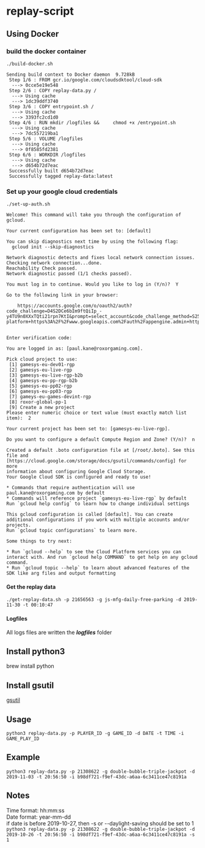 # replay-script

## Using Docker
### build the docker container
`./build-docker.sh`

```
Sending build context to Docker daemon  9.728kB
 Step 1/6 : FROM gcr.io/google.com/cloudsdktool/cloud-sdk
  ---> 0cce5e19e548
 Step 2/6 : COPY replay-data.py /
  ---> Using cache
  ---> 1dc39ddf3740
 Step 3/6 : COPY entrypoint.sh /
  ---> Using cache
  ---> 3393fc2cd1d0
 Step 4/6 : RUN mkdir /logfiles &&     chmod +x /entrypoint.sh
  ---> Using cache
  ---> 7dc557219ba1
 Step 5/6 : VOLUME /logfiles
  ---> Using cache
  ---> 0f8585fd2381
 Step 6/6 : WORKDIR /logfiles
  ---> Using cache
  ---> d654b72d7eac
 Successfully built d654b72d7eac
 Successfully tagged replay-data:latest
```

### Set up your google cloud credentials
`./set-up-auth.sh`

```
Welcome! This command will take you through the configuration of gcloud.

Your current configuration has been set to: [default]

You can skip diagnostics next time by using the following flag:
  gcloud init --skip-diagnostics

Network diagnostic detects and fixes local network connection issues.
Checking network connection...done.
Reachability Check passed.
Network diagnostic passed (1/1 checks passed).

You must log in to continue. Would you like to log in (Y/n)?  Y

Go to the following link in your browser:

    https://accounts.google.com/o/oauth2/auth?code_challenge=D4S2DCe6bIm9ftQiIp_-y4TU9n0XXxTQti21rpn7KtI&prompt=select_account&code_challenge_method=S256&access_type=offline&redirect_uri=urn%3Aietf%3Awg%3Aoauth%3A2.0%3Aoob&response_type=code&client_id=32555940559.apps.googleusercontent.com&scope=https%3A%2F%2Fwww.googleapis.com%2Fauth%2Fuserinfo.email+https%3A%2F%2Fwww.googleapis.com%2Fauth%2Fcloud-platform+https%3A%2F%2Fwww.googleapis.com%2Fauth%2Fappengine.admin+https%3A%2F%2Fwww.googleapis.com%2Fauth%2Fcompute+https%3A%2F%2Fwww.googleapis.com%2Fauth%2Faccounts.reauth


Enter verification code:
```

```
You are logged in as: [paul.kane@roxorgaming.com].

Pick cloud project to use:
 [1] gamesys-eu-dev01-rgp
 [2] gamesys-eu-live-rgp
 [3] gamesys-eu-live-rgp-b2b
 [4] gamesys-eu-pp-rgp-b2b
 [5] gamesys-eu-pp02-rgp
 [6] gamesys-eu-pp03-rgp
 [7] gameys-eu-games-devint-rgp
 [8] roxor-global-pp-1
 [9] Create a new project
Please enter numeric choice or text value (must exactly match list
item):  2

Your current project has been set to: [gamesys-eu-live-rgp].

Do you want to configure a default Compute Region and Zone? (Y/n)?  n

Created a default .boto configuration file at [/root/.boto]. See this file and
[https://cloud.google.com/storage/docs/gsutil/commands/config] for more
information about configuring Google Cloud Storage.
Your Google Cloud SDK is configured and ready to use!

* Commands that require authentication will use paul.kane@roxorgaming.com by default
* Commands will reference project `gamesys-eu-live-rgp` by default
Run `gcloud help config` to learn how to change individual settings

This gcloud configuration is called [default]. You can create additional configurations if you work with multiple accounts and/or projects.
Run `gcloud topic configurations` to learn more.

Some things to try next:

* Run `gcloud --help` to see the Cloud Platform services you can interact with. And run `gcloud help COMMAND` to get help on any gcloud command.
* Run `gcloud topic --help` to learn about advanced features of the SDK like arg files and output formatting
```

#### Get the replay data
``./get-replay-data.sh -p 21656563 -g js-mfg-daily-free-parking -d 2019-11-30 -t 00:10:47``

#### Logfiles
All logs files are written the ***logfiles*** folder

## Install python3
brew install python
## Install gsutil
[gsutil](https://cloud.google.com/storage/docs/gsutil_install)
## Usage
`python3 replay-data.py -p PLAYER_ID -g GAME_ID -d DATE -t TIME -i GAME_PLAY_ID`
## Example
`python3 replay-data.py -p 21308622 -g double-bubble-triple-jackpot -d 2019-11-03 -t 20:56:50 -i b98df721-f9ef-43dc-a6aa-6c3411ce47c8191a`
## Notes
Time format: hh:mm:ss  
Date format: year-mm-dd  
if date is before 2019-10-27, then -s or --daylight-saving should be set to 1  
`python3 replay-data.py -p 21308622 -g double-bubble-triple-jackpot -d 2019-10-26 -t 20:56:50 -i b98df721-f9ef-43dc-a6aa-6c3411ce47c8191a -s 1`  




